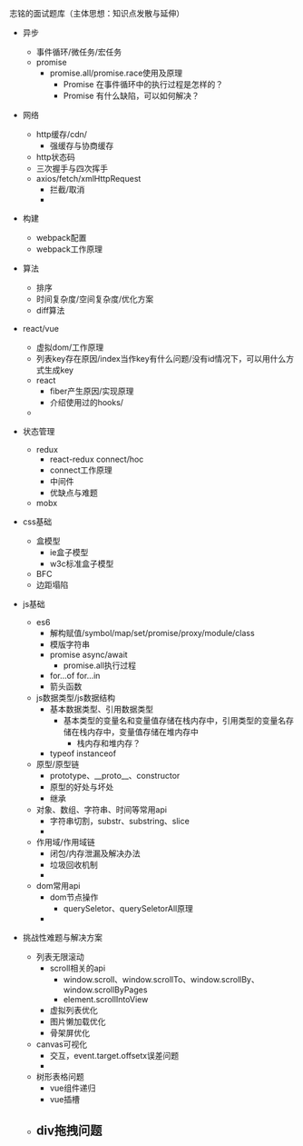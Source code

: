 志铭的面试题库（主体思想：知识点发散与延伸）
* 异步
  - 事件循环/微任务/宏任务
  - promise
    - promise.all/promise.race使用及原理
      - Promise 在事件循环中的执行过程是怎样的？
      - Promise 有什么缺陷，可以如何解决？
* 网络
  - http缓存/cdn/
    - 强缓存与协商缓存
  - http状态码
  - 三次握手与四次挥手
  - axios/fetch/xmlHttpRequest
    - 拦截/取消
    - 

* 构建
  - webpack配置
  - webpack工作原理
* 算法
  - 排序
  - 时间复杂度/空间复杂度/优化方案
  - diff算法

* react/vue
  - 虚拟dom/工作原理
  - 列表key存在原因/index当作key有什么问题/没有id情况下，可以用什么方式生成key
  - react
    - fiber产生原因/实现原理
    - 介绍使用过的hooks/
  - 
* 状态管理
  - redux
    - react-redux connect/hoc
    - connect工作原理
    - 中间件
    - 优缺点与难题
  - mobx
* css基础
  - 盒模型
    - ie盒子模型
    - w3c标准盒子模型
  - BFC
  - 边距塌陷
* js基础
  - es6
    - 解构赋值/symbol/map/set/promise/proxy/module/class
    - 模版字符串
    - promise async/await
      - promise.all执行过程
    - for...of for...in
    - 箭头函数
  - js数据类型/js数据结构
    - 基本数据类型、引用数据类型
      - 基本类型的变量名和变量值存储在栈内存中，引用类型的变量名存储在栈内存中，变量值存储在堆内存中
        - 栈内存和堆内存？
    - typeof instanceof
  - 原型/原型链
    - prototype、\_\_proto\_\_、constructor
    - 原型的好处与坏处
    - 继承
  - 对象、数组、字符串、时间等常用api
    - 字符串切割，substr、substring、slice
    - 
  - 作用域/作用域链
    - 闭包/内存泄漏及解决办法
    - 垃圾回收机制
    - 
  - dom常用api
    - dom节点操作
      - querySeletor、querySeletorAll原理
    - 

* 挑战性难题与解决方案 
  - 列表无限滚动
    - scroll相关的api
      - window.scroll、window.scrollTo、window.scrollBy、window.scrollByPages
      - element.scrollIntoView
    - 虚拟列表优化
    - 图片懒加载优化
    - 骨架屏优化
  - canvas可视化
    - 交互，event.target.offsetx误差问题
    - 
  - 树形表格问题
    - vue组件递归
    - vue插槽
  - div拖拽问题
    - 